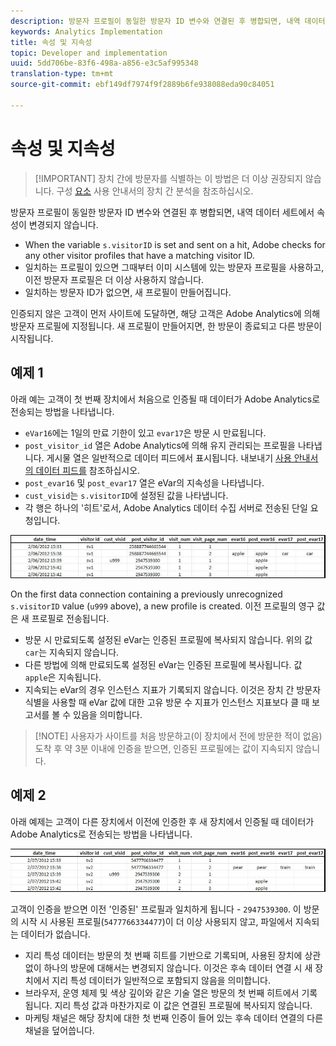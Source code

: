 ```yaml
---
description: 방문자 프로필이 동일한 방문자 ID 변수와 연결된 후 병합되면, 내역 데이터 세트에서 속성이 변경되지 않습니다.
keywords: Analytics Implementation
title: 속성 및 지속성
topic: Developer and implementation
uuid: 5dd706be-83f6-498a-a856-e3c5af995348
translation-type: tm+mt
source-git-commit: ebf149df7974f9f2889b6fe938088eda90c84051

---
```



# 속성 및 지속성

> [!IMPORTANT] 장치 간에 방문자를 식별하는 이 방법은 더 이상 권장되지 않습니다. 구성 [요소](/help/components/cda/cda-home.md) 사용 안내서의 장치 간 분석을 참조하십시오.

방문자 프로필이 동일한 방문자 ID 변수와 연결된 후 병합되면, 내역 데이터 세트에서 속성이 변경되지 않습니다.

* When the variable `s.visitorID` is set and sent on a hit, Adobe checks for any other visitor profiles that have a matching visitor ID.
* 일치하는 프로필이 있으면 그때부터 이미 시스템에 있는 방문자 프로필을 사용하고, 이전 방문자 프로필은 더 이상 사용하지 않습니다.
* 일치하는 방문자 ID가 없으면, 새 프로필이 만들어집니다.

인증되지 않은 고객이 먼저 사이트에 도달하면, 해당 고객은 Adobe Analytics에 의해 방문자 프로필에 지정됩니다. 새 프로필이 만들어지면, 한 방문이 종료되고 다른 방문이 시작됩니다.

## 예제 1

아래 예는 고객이 첫 번째 장치에서 처음으로 인증될 때 데이터가 Adobe Analytics로 전송되는 방법을 나타냅니다.

* `eVar16`에는 1일의 만료 기한이 있고 `evar17`은 방문 시 만료됩니다.
* `post_visitor_id` 열은 Adobe Analytics에 의해 유지 관리되는 프로필을 나타냅니다. 게시물 열은 일반적으로 데이터 피드에서 표시됩니다. 내보내기 [사용 안내서의 데이터 피드를](/help/export/analytics-data-feed/data-feed-overview.md) 참조하십시오.
* `post_evar16` 및 `post_evar17` 열은 eVar의 지속성을 나타냅니다.
* `cust_visid`는 `s.visitorID`에 설정된 값을 나타냅니다.
* 각 행은 하나의 &#39;히트&#39;로서, Adobe Analytics 데이터 수집 서버로 전송된 단일 요청입니다.

![장치 간 예 1](assets/xdevice_first.jpg)

On the first data connection containing a previously unrecognized `s.visitorID` value (`u999` above), a new profile is created. 이전 프로필의 영구 값은 새 프로필로 전송됩니다.

* 방문 시 만료되도록 설정된 eVar는 인증된 프로필에 복사되지 않습니다. 위의 값 `car`는 지속되지 않습니다.
* 다른 방법에 의해 만료되도록 설정된 eVar는 인증된 프로필에 복사됩니다. 값 `apple`은 지속됩니다.
* 지속되는 eVar의 경우 인스턴스 지표가 기록되지 않습니다. 이것은 장치 간 방문자 식별을 사용할 때 eVar 값에 대한 고유 방문 수 지표가 인스턴스 지표보다 클 때 보고서를 볼 수 있음을 의미합니다.

> [!NOTE] 사용자가 사이트를 처음 방문하고(이 장치에서 전에 방문한 적이 없음) 도착 후 약 3분 이내에 인증을 받으면, 인증된 프로필에는 값이 지속되지 않습니다.

## 예제 2

아래 예제는 고객이 다른 장치에서 이전에 인증한 후 새 장치에서 인증될 때 데이터가 Adobe Analytics로 전송되는 방법을 나타냅니다.

![크로스 디바이스 예 2](assets/xdevice-subsequent.jpg)

고객이 인증을 받으면 이전 &#39;인증된&#39; 프로필과 일치하게 됩니다 - `2947539300`. 이 방문의 시작 시 사용된 프로필(`5477766334477`)이 더 이상 사용되지 않고, 파일에서 지속되는 데이터가 없습니다.

* 지리 특성 데이터는 방문의 첫 번째 히트를 기반으로 기록되며, 사용된 장치에 상관없이 하나의 방문에 대해서는 변경되지 않습니다. 이것은 후속 데이터 연결 시 새 장치에서 지리 특성 데이터가 일반적으로 포함되지 않음을 의미합니다.
* 브라우저, 운영 체제 및 색상 깊이와 같은 기술 열은 방문의 첫 번째 히트에서 기록됩니다. 지리 특성 값과 마찬가지로 이 값은 연결된 프로필에 복사되지 않습니다.
* 마케팅 채널은 해당 장치에 대한 첫 번째 인증이 들어 있는 후속 데이터 연결의 다른 채널을 덮어씁니다.
